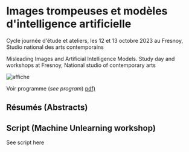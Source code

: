 # Images trompeuses et modèles d'intelligence artificielle

Cycle journée d'étude et ateliers, les 12 et 13 octobre 2023 au Fresnoy, Studio national des arts contemporains

Misleading Images and Artificial Intelligence Models. Study day and workshops at Fresnoy, National studio of contemporary arts

![affiche](img/affiche.jg)

Voir programme (_see program_) [pdf)](pdf/programme.pdf)

## Résumés (Abstracts)

## Script (Machine Unlearning workshop)

See script here
